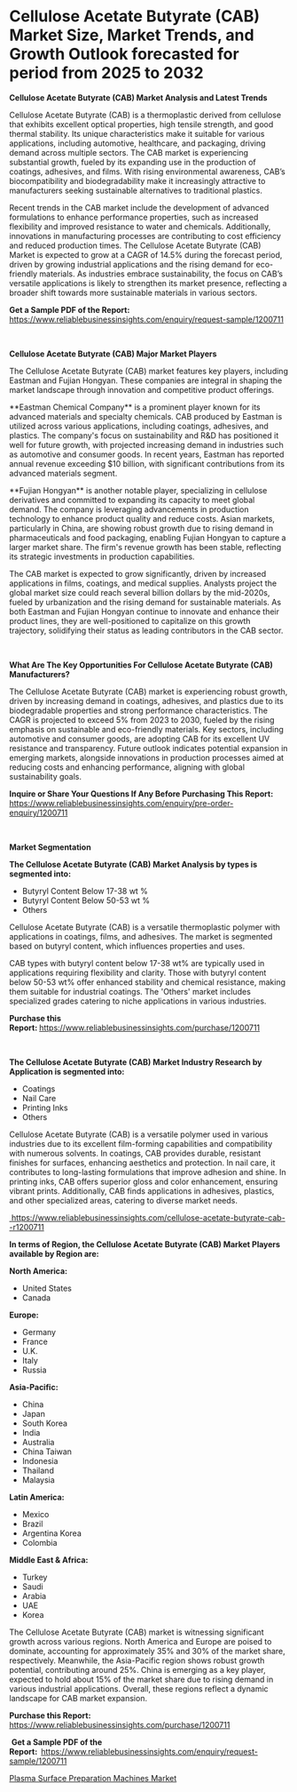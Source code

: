 <p><h1>Cellulose Acetate Butyrate (CAB) Market Size, Market Trends, and Growth Outlook forecasted for period from 2025 to 2032</h1></p><p><strong>Cellulose Acetate Butyrate (CAB) Market Analysis and Latest Trends</strong></p>
<p><p>Cellulose Acetate Butyrate (CAB) is a thermoplastic derived from cellulose that exhibits excellent optical properties, high tensile strength, and good thermal stability. Its unique characteristics make it suitable for various applications, including automotive, healthcare, and packaging, driving demand across multiple sectors. The CAB market is experiencing substantial growth, fueled by its expanding use in the production of coatings, adhesives, and films. With rising environmental awareness, CAB’s biocompatibility and biodegradability make it increasingly attractive to manufacturers seeking sustainable alternatives to traditional plastics.</p><p>Recent trends in the CAB market include the development of advanced formulations to enhance performance properties, such as increased flexibility and improved resistance to water and chemicals. Additionally, innovations in manufacturing processes are contributing to cost efficiency and reduced production times. The Cellulose Acetate Butyrate (CAB) Market is expected to grow at a CAGR of 14.5% during the forecast period, driven by growing industrial applications and the rising demand for eco-friendly materials. As industries embrace sustainability, the focus on CAB’s versatile applications is likely to strengthen its market presence, reflecting a broader shift towards more sustainable materials in various sectors.</p></p>
<p><strong>Get a Sample PDF of the Report:&nbsp;</strong> <a href="https://www.reliablebusinessinsights.com/enquiry/request-sample/1200711?utm_campaign=2534&utm_medium=2&utm_source=Github&utm_content=ia&utm_term=22032025&utm_id=cellulose-acetate-butyrate-cab">https://www.reliablebusinessinsights.com/enquiry/request-sample/1200711</a></p>
<p>&nbsp;</p>
<p><strong>Cellulose Acetate Butyrate (CAB) Major Market Players</strong></p>
<p><p>The Cellulose Acetate Butyrate (CAB) market features key players, including Eastman and Fujian Hongyan. These companies are integral in shaping the market landscape through innovation and competitive product offerings.</p><p>**Eastman Chemical Company** is a prominent player known for its advanced materials and specialty chemicals. CAB produced by Eastman is utilized across various applications, including coatings, adhesives, and plastics. The company's focus on sustainability and R&D has positioned it well for future growth, with projected increasing demand in industries such as automotive and consumer goods. In recent years, Eastman has reported annual revenue exceeding $10 billion, with significant contributions from its advanced materials segment.</p><p>**Fujian Hongyan** is another notable player, specializing in cellulose derivatives and committed to expanding its capacity to meet global demand. The company is leveraging advancements in production technology to enhance product quality and reduce costs. Asian markets, particularly in China, are showing robust growth due to rising demand in pharmaceuticals and food packaging, enabling Fujian Hongyan to capture a larger market share. The firm's revenue growth has been stable, reflecting its strategic investments in production capabilities.</p><p>The CAB market is expected to grow significantly, driven by increased applications in films, coatings, and medical supplies. Analysts project the global market size could reach several billion dollars by the mid-2020s, fueled by urbanization and the rising demand for sustainable materials. As both Eastman and Fujian Hongyan continue to innovate and enhance their product lines, they are well-positioned to capitalize on this growth trajectory, solidifying their status as leading contributors in the CAB sector.</p></p>
<p>&nbsp;</p>
<p><strong>What Are The Key Opportunities For Cellulose Acetate Butyrate (CAB) Manufacturers?</strong></p>
<p><p>The Cellulose Acetate Butyrate (CAB) market is experiencing robust growth, driven by increasing demand in coatings, adhesives, and plastics due to its biodegradable properties and strong performance characteristics. The CAGR is projected to exceed 5% from 2023 to 2030, fueled by the rising emphasis on sustainable and eco-friendly materials. Key sectors, including automotive and consumer goods, are adopting CAB for its excellent UV resistance and transparency. Future outlook indicates potential expansion in emerging markets, alongside innovations in production processes aimed at reducing costs and enhancing performance, aligning with global sustainability goals.</p></p>
<p><strong>Inquire or Share Your Questions If Any Before Purchasing This Report:</strong> <a href="https://www.reliablebusinessinsights.com/enquiry/pre-order-enquiry/1200711?utm_campaign=2534&utm_medium=2&utm_source=Github&utm_content=ia&utm_term=22032025&utm_id=cellulose-acetate-butyrate-cab">https://www.reliablebusinessinsights.com/enquiry/pre-order-enquiry/1200711</a></p>
<p>&nbsp;</p>
<p><strong>Market Segmentation</strong></p>
<p><strong>The Cellulose Acetate Butyrate (CAB) Market Analysis by types is segmented into:</strong></p>
<p><ul><li>Butyryl Content Below 17-38 wt %</li><li>Butyryl Content Below 50-53 wt %</li><li>Others</li></ul></p>
<p><p>Cellulose Acetate Butyrate (CAB) is a versatile thermoplastic polymer with applications in coatings, films, and adhesives. The market is segmented based on butyryl content, which influences properties and uses. </p><p>CAB types with butyryl content below 17-38 wt% are typically used in applications requiring flexibility and clarity. Those with butyryl content below 50-53 wt% offer enhanced stability and chemical resistance, making them suitable for industrial coatings. The 'Others' market includes specialized grades catering to niche applications in various industries.</p></p>
<p><strong>Purchase this Report:&nbsp;</strong><a href="https://www.reliablebusinessinsights.com/purchase/1200711?utm_campaign=2534&utm_medium=2&utm_source=Github&utm_content=ia&utm_term=22032025&utm_id=cellulose-acetate-butyrate-cab">https://www.reliablebusinessinsights.com/purchase/1200711</a></p>
<p>&nbsp;</p>
<p><strong>The Cellulose Acetate Butyrate (CAB) Market Industry Research by Application is segmented into:</strong></p>
<p><ul><li>Coatings</li><li>Nail Care</li><li>Printing Inks</li><li>Others</li></ul></p>
<p><p>Cellulose Acetate Butyrate (CAB) is a versatile polymer used in various industries due to its excellent film-forming capabilities and compatibility with numerous solvents. In coatings, CAB provides durable, resistant finishes for surfaces, enhancing aesthetics and protection. In nail care, it contributes to long-lasting formulations that improve adhesion and shine. In printing inks, CAB offers superior gloss and color enhancement, ensuring vibrant prints. Additionally, CAB finds applications in adhesives, plastics, and other specialized areas, catering to diverse market needs.</p></p>
<p><a href="https://www.reliablebusinessinsights.com/cellulose-acetate-butyrate-cab--r1200711?utm_campaign=2534&utm_medium=2&utm_source=Github&utm_content=ia&utm_term=22032025&utm_id=cellulose-acetate-butyrate-cab">&nbsp;https://www.reliablebusinessinsights.com/cellulose-acetate-butyrate-cab--r1200711</a></p>
<p><strong>In terms of Region, the Cellulose Acetate Butyrate (CAB) Market Players available by Region are:</strong></p>
<p>
    <p> <strong> North America: </strong>
        <ul>
            <li>United States</li>
            <li>Canada</li>
        </ul>
        </p> 
    <p> <strong> Europe: </strong>
        <ul>
            <li>Germany</li>
            <li>France</li>
            <li>U.K.</li>
            <li>Italy</li>
            <li>Russia</li>
        </ul>
        </p> 
    <p> <strong> Asia-Pacific: </strong>
        <ul>
            <li>China</li>
            <li>Japan</li>
            <li>South Korea</li>
            <li>India</li>
            <li>Australia</li>
            <li>China Taiwan</li>
            <li>Indonesia</li>
            <li>Thailand</li>
            <li>Malaysia</li>
        </ul>
        </p> 
    <p> <strong> Latin America: </strong>
        <ul>
            <li>Mexico</li>
            <li>Brazil</li>
            <li>Argentina Korea</li>
            <li>Colombia</li>
        </ul>
        </p> 
    <p> <strong> Middle East & Africa: </strong>
        <ul>
            <li>Turkey</li>
            <li>Saudi</li>
            <li>Arabia</li>
            <li>UAE</li>
            <li>Korea</li>
        </ul>
    </p>
    </p>
<p><p>The Cellulose Acetate Butyrate (CAB) market is witnessing significant growth across various regions. North America and Europe are poised to dominate, accounting for approximately 35% and 30% of the market share, respectively. Meanwhile, the Asia-Pacific region shows robust growth potential, contributing around 25%. China is emerging as a key player, expected to hold about 15% of the market share due to rising demand in various industrial applications. Overall, these regions reflect a dynamic landscape for CAB market expansion.</p></p>
<p><strong>Purchase this Report: </strong><a href="https://www.reliablebusinessinsights.com/purchase/1200711?utm_campaign=2534&utm_medium=2&utm_source=Github&utm_content=ia&utm_term=22032025&utm_id=cellulose-acetate-butyrate-cab">https://www.reliablebusinessinsights.com/purchase/1200711</a></p>
<p>&nbsp;<strong>Get a Sample PDF of the Report:&nbsp;&nbsp;</strong><a href="https://www.reliablebusinessinsights.com/enquiry/request-sample/1200711?utm_campaign=2534&utm_medium=2&utm_source=Github&utm_content=ia&utm_term=22032025&utm_id=cellulose-acetate-butyrate-cab">https://www.reliablebusinessinsights.com/enquiry/request-sample/1200711</a></p>
<p><strong></strong></p>
<p><p><a href="https://github.com/bolalfredia7777/Market-Research-Report-List-1/blob/main/plasma-surface-preparation-machines-market.md?utm_campaign=2534&utm_medium=2&utm_source=Github&utm_content=ia&utm_term=22032025&utm_id=cellulose-acetate-butyrate-cab">Plasma Surface Preparation Machines Market</a></p></p>